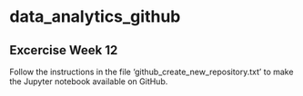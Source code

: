 # data_analytics_github

## Excercise Week 12 

Follow the instructions in the file ‘github_create_new_repository.txt’ to
make the Jupyter notebook available on GitHub.

